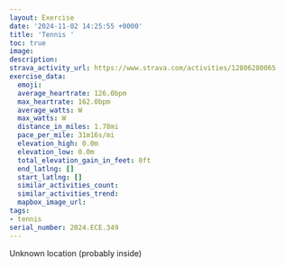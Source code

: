 ```yaml
---
layout: Exercise
date: '2024-11-02 14:25:55 +0000'
title: 'Tennis '
toc: true
image:
description:
strava_activity_url: https://www.strava.com/activities/12806280065
exercise_data:
  emoji:
  average_heartrate: 126.0bpm
  max_heartrate: 162.0bpm
  average_watts: W
  max_watts: W
  distance_in_miles: 1.78mi
  pace_per_mile: 31m16s/mi
  elevation_high: 0.0m
  elevation_low: 0.0m
  total_elevation_gain_in_feet: 0ft
  end_latlng: []
  start_latlng: []
  similar_activities_count:
  similar_activities_trend:
  mapbox_image_url:
tags:
- tennis
serial_number: 2024.ECE.349
---
```

Unknown location (probably inside)
